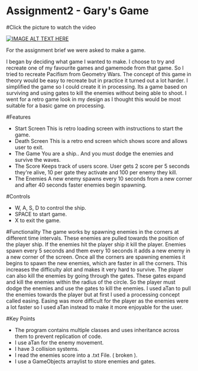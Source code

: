# Assignment2 - Gary's Game

#Click the picture to watch the video

[![IMAGE ALT TEXT HERE](https://img.youtube.com/vi/z8OSQJh9WI4/0.jpg)](https://www.youtube.com/watch?v=z8OSQJh9WI4)

For the assignment brief we were asked to make a game.

I began by deciding what game I wanted to make. I choose to try and recreate one of my favourite games and gamemode from that game. So I tried to recreate Pacifism from Geometry Wars. The concept of this game in theory would be easy to recreate but in practice it turned out a lot harder. I simplified the game so I could create it in processing. Its a game based on surviving and using gates to kill the enemies without being able to shoot. I went for a retro game look in my design as I thought this would be most suitable for a basic game on processing. 

#Features

- Start Screen
    This is retro loading screen with instructions to start the game.
- Death Screen
    This is a retro end screen which shows score and allows user to exit.
- The Game
    You are a ship.. And you must dodge the enemies and survive the waves.
- The Score
    Keeps track of users score. User gets 2 score per 5 seconds they're alive, 10 per gate they activate and 100 per enemy they kill.
- The Enemies
    A new enemy spawns every 10 seconds from a new corner and after 40 seconds faster enemies begin spawning.
    
    
#Controls
- W, A, S, D to control the ship.
- SPACE to start game.
- X to exit the game.


#Functionality
The game works by spawning enemies in the corners at different time intervals. These enemies are pulled towards the position of the player ship. If the enemies hit the player ship it kill the player. Enemies spawn every 5 seconds and them every 10 seconds it adds a new enemy in a new corner of the screen. Once all the corners are spawning enemies it begins to spawn the new enemies, which are faster  in all the corners. This increases the difficulty alot and makes it very hard to survive. The player can also kill the enemies by going through the gates. These gates expand and kill the enemies within the radius of the circle. So the player must dodge the enemies and use the gates to kill the enemies. I used aTan to pull the enemies towards the player but at first I used a processing concept called easing.
Easing was more difficult for the player as the enemies were a lot faster so I used aTan instead to make it more enjoyable for the user.

#Key Points
- The program contains multiple classes and uses inheritance across them to prevent replication of code.
- I use aTan for the enemy movement.
- I have 3 collision systems.
- I read the enemies score into a .txt File. ( broken ).
- I use a GameObjects arraylist to store enemies and gates.



